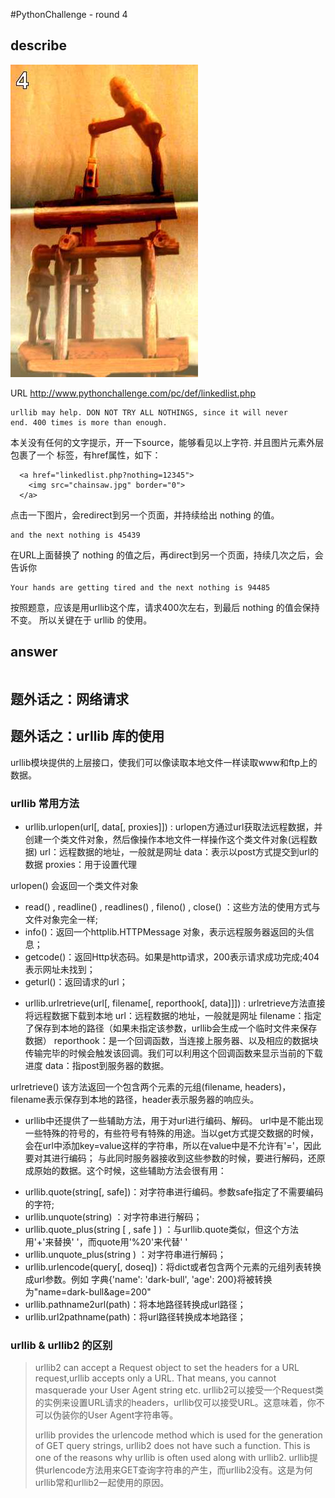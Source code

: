#PythonChallenge - round 4 

## describe
![alt text][stage_one_img]

[stage_one_img]: ../images/round4


URL http://www.pythonchallenge.com/pc/def/linkedlist.php

```
urllib may help. DON NOT TRY ALL NOTHINGS, since it will never 
end. 400 times is more than enough.
```

本关没有任何的文字提示，开一下source，能够看见以上字符.
并且图片元素外层包裹了一个<a> 标签，有href属性，如下：

```
  <a href="linkedlist.php?nothing=12345">
    <img src="chainsaw.jpg" border="0">
  </a>
```

点击一下图片，会redirect到另一个页面，并持续给出 nothing 的值。
```
and the next nothing is 45439
```

在URL上面替换了 nothing 的值之后，再direct到另一个页面，持续几次之后，会告诉你
```
Your hands are getting tired and the next nothing is 94485
```

按照题意，应该是用urllib这个库，请求400次左右，到最后 nothing 的值会保持不变。
所以关键在于 urllib 的使用。

## answer

```
```

## 题外话之：网络请求

## 题外话之：urllib 库的使用

urllib模块提供的上层接口，使我们可以像读取本地文件一样读取www和ftp上的数据。

### urllib 常用方法

- urllib.urlopen(url[, data[, proxies]]) : urlopen方通过url获取法远程数据，并创建一个类文件对象，然后像操作本地文件一样操作这个类文件对象(远程数据)
url：远程数据的地址，一般就是网址
data：表示以post方式提交到url的数据
proxies：用于设置代理

urlopen() 会返回一个类文件对象
* read() , readline() , readlines() , fileno() , close() ：这些方法的使用方式与文件对象完全一样;
* info()：返回一个httplib.HTTPMessage 对象，表示远程服务器返回的头信息；
* getcode()：返回Http状态码。如果是http请求，200表示请求成功完成;404表示网址未找到；
* geturl()：返回请求的url；

- urllib.urlretrieve(url[, filename[, reporthook[, data]]]) : urlretrieve方法直接将远程数据下载到本地
url：远程数据的地址，一般就是网址
filename：指定了保存到本地的路径（如果未指定该参数，urllib会生成一个临时文件来保存数据）
reporthook：是一个回调函数，当连接上服务器、以及相应的数据块传输完毕的时候会触发该回调。我们可以利用这个回调函数来显示当前的下载进度
data：指post到服务器的数据。

urlretrieve() 该方法返回一个包含两个元素的元组(filename, headers)，filename表示保存到本地的路径，header表示服务器的响应头。

- urllib中还提供了一些辅助方法，用于对url进行编码、解码。
url中是不能出现一些特殊的符号的，有些符号有特殊的用途。当以get方式提交数据的时候，会在url中添加key=value这样的字符串，所以在value中是不允许有'='，因此要对其进行编码；
与此同时服务器接收到这些参数的时候，要进行解码，还原成原始的数据。这个时候，这些辅助方法会很有用：
* urllib.quote(string[, safe])：对字符串进行编码。参数safe指定了不需要编码的字符;
* urllib.unquote(string) ：对字符串进行解码；
* urllib.quote_plus(string [ , safe ] ) ：与urllib.quote类似，但这个方法用'+'来替换' '，而quote用'%20'来代替' '
* urllib.unquote_plus(string ) ：对字符串进行解码；
* urllib.urlencode(query[, doseq])：将dict或者包含两个元素的元组列表转换成url参数。例如 字典{'name': 'dark-bull', 'age': 200}将被转换为"name=dark-bull&age=200"
* urllib.pathname2url(path)：将本地路径转换成url路径；
* urllib.url2pathname(path)：将url路径转换成本地路径；

### urllib & urllib2 的区别

>urllib2 can accept a Request object to set the headers for a URL request,urllib accepts only a URL. That means, you cannot masquerade your User Agent string etc. 
>urllib2可以接受一个Request类的实例来设置URL请求的headers，urllib仅可以接受URL。这意味着，你不可以伪装你的User Agent字符串等。
>
>urllib provides the urlencode method which is used for the generation of GET query strings, urllib2 does not have such a function. This is one of the reasons why urllib is often used along with urllib2.
>urllib提供urlencode方法用来GET查询字符串的产生，而urllib2没有。这是为何urllib常和urllib2一起使用的原因。
